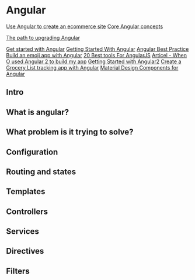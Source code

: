 Angular
=======


[Use Angular to create an ecommerce site](https://hackernoon.com/deploy-an-angularjs-ecommerce-app-in-4-steps-7fba760f22df)
[Core Angular concepts](https://blog.upstate.agency/core-concepts-for-app-development-in-angular-4b121bc1b522)

[The path to upgrading Angular](https://blog.angular.io/an-upgrade-path-to-angular-at-thomson-reuters-9fc69b67c4b6)

[Get started with Angular](http://www.infoworld.com/article/3198146/application-development/get-started-with-angular-the-infoworld-tutorial.html)
[Getting Started With Angular](https://codeburst.io/getting-started-with-angular-material-db0c3c0e499e)
[Angular Best Practice](https://codeburst.io/angular-best-practices-4bed7ae1d0b7)
[Build an emoji app with Angular](https://hackernoon.com/how-to-build-an-emoji-game-using-angularjs-3fdf0de64cb5)
[20 Best tools For AngularJS](http://www.webdesigndev.com/angularjs-tools/)
[Articel - When O used Angular 2 to build my app](https://blog.knoldus.com/2017/06/14/when-i-took-angular-2-to-build-my-application/)
[Getting Started with Angular2](http://www.c-sharpcorner.com/article/getting-started-with-angular2/)
[Create a Grocery List tracking app with Angular](https://code.tutsplus.com/tutorials/creating-a-grocery-list-manager-using-angular-part-1-add-display-items--cms-28586)
[Material Design Components for Angular](http://codingthesmartway.com/angular-material-introduction/)


Intro
-----

What is angular?
----------------

What problem is it trying to solve?
-----------------------------------



Configuration
-------------


Routing and states
-----------------

Templates
---------

Controllers
-----------

Services
--------

Directives
----------

Filters
-------
